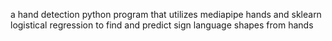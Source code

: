 a hand detection python program that utilizes mediapipe hands and sklearn logistical regression to find and predict sign language shapes from hands
